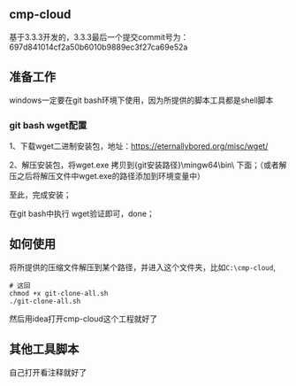 ## cmp-cloud
基于3.3.3开发的，3.3.3最后一个提交commit号为：697d841014cf2a50b6010b9889ec3f27ca69e52a


## 准备工作
windows一定要在git bash环境下使用，因为所提供的脚本工具都是shell脚本


### git bash wget配置
1、下载wget二进制安装包，地址：https://eternallybored.org/misc/wget/

2、解压安装包，将wget.exe 拷贝到{git安装路径}\mingw64\bin\ 下面；（或者解压之后将解压文件中wget.exe的路径添加到环境变量中）

至此，完成安装；

在git bash中执行 wget验证即可，done；

## 如何使用
将所提供的压缩文件解压到某个路径，并进入这个文件夹，比如`C:\cmp-cloud`,
```shell
# 这回
chmod +x git-clone-all.sh
./git-clone-all.sh
```

然后用idea打开cmp-cloud这个工程就好了


## 其他工具脚本
自己打开看注释就好了